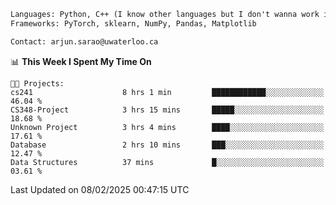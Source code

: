 ```txt
Languages: Python, C++ (I know other languages but I don't wanna work in em)
Frameworks: PyTorch, sklearn, NumPy, Pandas, Matplotlib

Contact: arjun.sarao@uwaterloo.ca
```

<!--START_SECTION:waka-->
📊 **This Week I Spent My Time On** 

```text
🐱‍💻 Projects: 
cs241                    8 hrs 1 min         ████████████░░░░░░░░░░░░░   46.04 % 
CS348-Project            3 hrs 15 mins       █████░░░░░░░░░░░░░░░░░░░░   18.68 % 
Unknown Project          3 hrs 4 mins        ████░░░░░░░░░░░░░░░░░░░░░   17.61 % 
Database                 2 hrs 10 mins       ███░░░░░░░░░░░░░░░░░░░░░░   12.47 % 
Data Structures          37 mins             █░░░░░░░░░░░░░░░░░░░░░░░░   03.61 % 
```


 Last Updated on 08/02/2025 00:47:15 UTC
<!--END_SECTION:waka-->
